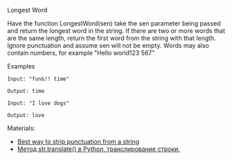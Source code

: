 Longest Word

Have the function LongestWord(sen) take the sen parameter being passed and return the longest word in the string. If there are two or more words that are the same length, return the first word from the string with that length. Ignore punctuation and assume sen will not be empty. Words may also contain numbers, for example "Hello world123 567"

Examples
```
Input: "fun&!! time"

Output: time

Input: "I love dogs"

Output: love
```

Materials:

- [Best way to strip punctuation from a string](https://stackoverflow.com/questions/265960/best-way-to-strip-punctuation-from-a-string)
- [Метод str.translate() в Python, транслирование строки.](https://docs-python.ru/tutorial/operatsii-tekstovymi-strokami-str-python/metod-str-translate/)
